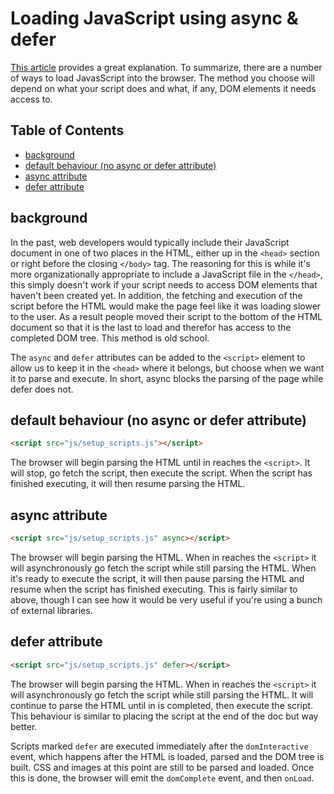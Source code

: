 # Loading JavaScript using async & defer

[This article](https://flaviocopes.com/javascript-async-defer/) provides a great explanation. To summarize, there are a number of ways to load JavasScript into the browser. The method you choose will depend on what your script does and what, if any, DOM elements it needs access to.

## Table of Contents

<!-- toc -->

- [background](#background)
- [default behaviour (no async or defer attribute)](#default-behaviour-no-async-or-defer-attribute)
- [async attribute](#async-attribute)
- [defer attribute](#defer-attribute)

<!-- tocstop -->

## background

In the past, web developers would typically include their JavaScript document in one of two places in the HTML, either up in the `<head>` section or right before the closing `</body>` tag. The reasoning for this is while it's more organizationally appropriate to include a JavaScript file in the `</head>`, this simply doesn't work if your script needs to access DOM elements that haven't been created yet. In addition, the fetching and execution of the script before the HTML would make the page feel like it was loading slower to the user. As a result people moved their script to the bottom of the HTML document so that it is the last to load and therefor has access to the completed DOM tree. This method is old school.

The `async` and `defer` attributes can be added to the `<script>` element to allow us to keep it in the `<head>` where it belongs, but choose when we want it to parse and execute. In short, async blocks the parsing of the page while defer does not.


## default behaviour (no async or defer attribute)

```html
<script src="js/setup_scripts.js"></script>
```
The browser will begin parsing the HTML until in reaches the `<script>`. It will stop, go fetch the script, then execute the script. When the script has finished executing, it will then resume parsing the HTML.


## async attribute

```html
<script src="js/setup_scripts.js" async></script>
```
The browser will begin parsing the HTML. When in reaches the `<script>` it will asynchronously go fetch the script while still parsing the HTML. When it's ready to execute the script, it will then pause parsing the HTML and resume when the script has finished executing. This is fairly similar to above, though I can see how it would be very useful if you're using a bunch of external libraries.


## defer attribute

```html
<script src="js/setup_scripts.js" defer></script>
```
The browser will begin parsing the HTML. When in reaches the `<script>` it will asynchronously go fetch the script while still parsing the HTML. It will continue to parse the HTML until in is completed, then execute the script. This behaviour is similar to placing the script at the end of the doc but way better.

Scripts marked `defer` are executed immediately after the `domInteractive` event, which happens after the HTML is loaded, parsed and the DOM tree is built. CSS and images at this point are still to be parsed and loaded. Once this is done, the browser will emit the `domComplete` event, and then `onLoad`.

